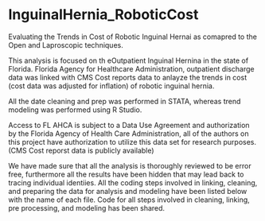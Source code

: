 # InguinalHernia_RoboticCost

Evaluating the Trends in Cost of Robotic Inguinal Hernai as comapred to the Open and Laproscopic techniques. 

This analysis is focused on th eOutpatient Inguinal Hernina in the state of Florida. Florida Agency for Healthcare Administration, outpatient discharge data was linked with CMS Cost reports data to anlayze the trends in cost (cost data was adjusted for inflation) of robotic inguinal hernia.

All the date cleaning and prep was performed in STATA, whereas trend modeling was performed using R Studio.

Access to FL AHCA is subject to a Data Use Agreement and authorization by the Florida Agency of Health Care Administration, all of the authors on this project have authorization to utilize this data set for research purposes. (CMS Cost reporst data is publicly available)

We have made sure that all the analysis is thoroughly reviewed to be error free, furthermore all the results have been hidden that may lead back to tracing individual identiies. All the coding steps involved in linking, cleaning, and preparing the data for analysis and modeling have been listed below with the name of each file. Code for all steps involved in cleaning, linking, pre processing, and modeling has been shared.
